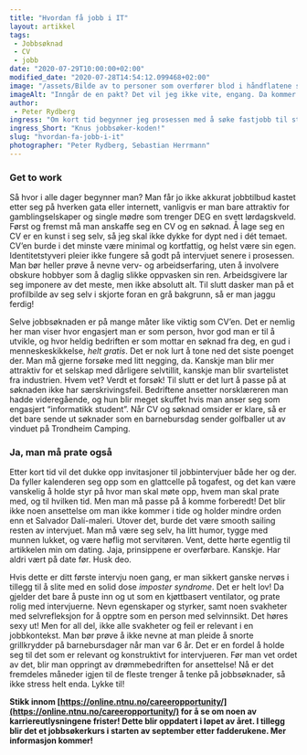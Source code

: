 ```yaml
---
title: "Hvordan få jobb i IT"
layout: artikkel 
tags: 
 - Jobbsøknad
 - CV
 - jobb
date: "2020-07-29T10:00:00+02:00"
modified_date: "2020-07-28T14:54:12.099468+02:00"
image: "/assets/Bilde av to personer som overfører blod i håndflatene sine.png"
imageAlt: "Inngår de en pakt? Det vil jeg ikke vite, engang. Da kommer de og tar meg."
author:
 - Peter Rydberg
ingress: "Om kort tid begynner jeg prosessen med å søke fastjobb til studietiden min omsider er ferdig. Å få seg en jobb er ingen dans på roser, spesielt om man ikke vil jobbe med å gjøre toalettene på Burger King i Skien Wifi-kompatible til man er pensjonert. Man skal ikke være kresen, men det må da være lov å ha preferanser også! Derfor tenkte jeg at jeg kunne dele noen tips til den yngre garde om hvordan man sjarmerer seg til ansettelse i IT-verdenen - før jeg i det hele tatt har begynt å prøve. Enten man søker sommerjobb eller fastjobb, er prosessen i stor grad lik. Les videre for å plukke med deg noen tips til din jobbsøkeprosess, og for å bedømme om jeg i det hele tatt selv kommer til å bli ansatt i dette århundret."
ingress_Short: "Knus jobbsøker-koden!"
slug: "hvordan-fa-jobb-i-it"
photographer: "Peter Rydberg, Sebastian Herrmann"
---
```

### Get to work
Så hvor i alle dager begynner man? Man får jo ikke akkurat jobbtilbud kastet etter seg på hverken gata eller internett, vanligvis er man bare attraktiv for gamblingselskaper og single mødre som trenger DEG en svett lørdagskveld. Først og fremst må man anskaffe seg en CV og en søknad. Å lage seg en CV er en kunst i seg selv, så jeg skal ikke dykke for dypt ned i dét temaet. CV’en burde i det minste være minimal og kortfattig, og helst være sin egen. Identitetstyveri pleier ikke fungere så godt på intervjuet senere i prosessen. Man bør heller prøve å nevne verv- og arbeidserfaring, uten å involvere obskure hobbyer som å daglig slikke oppvasken sin ren. Arbeidsgivere lar seg imponere av det meste, men ikke absolutt alt. Til slutt dasker man på et profilbilde av seg selv i skjorte foran en grå bakgrunn, så er man jaggu ferdig!

Selve jobbsøknaden er på mange måter like viktig som CV’en. Det er nemlig her man viser hvor engasjert man er som person, hvor god man er til å utvikle, og hvor heldig bedriften er som mottar en søknad fra deg, en gud i menneskeskikkelse, *helt gratis*. Det er nok lurt å tone ned det siste poenget der. Man må gjerne forsøke med litt negging, da. Kanskje man blir mer attraktiv for et selskap med dårligere selvtillit, kanskje man blir svartelistet fra industrien. Hvem vet? Verdt et forsøk! Til slutt er det lurt å passe på at søknaden ikke har særskrivingsfeil. Bedriftene ansetter norsklæreren man hadde videregående, og hun blir meget skuffet hvis man anser seg som engasjert “informatikk student”. Når CV og søknad omsider er klare, så er det bare sende ut søknader som en barnebursdag sender golfballer ut av vinduet på Trondheim Camping.

### Ja, man må prate også
Etter kort tid vil det dukke opp invitasjoner til jobbintervjuer både her og der. Da fyller kalenderen seg opp som en glattcelle på togafest, og det kan være vanskelig å holde styr på hvor man skal møte opp, hvem man skal prate med, og til hvilken tid. Men man må passe på å komme forberedt! Det blir ikke noen ansettelse om man ikke kommer i tide og holder mindre orden enn et Salvador Dalí-maleri. Utover det, burde det være smooth sailing resten av intervjuet. Man må være seg selv, ha litt humor, tygge med munnen lukket, og være høflig mot servitøren. Vent, dette hørte egentlig til artikkelen min om dating. Jaja, prinsippene er overførbare. Kanskje. Har aldri vært på date før. Husk deo.

Hvis dette er ditt første intervju noen gang, er man sikkert ganske nervøs i tillegg til å slite med en solid dose *imposter syndrome*. Det er helt lov! Da gjelder det bare å puste inn og ut som en kjøttbasert ventilator, og prate rolig med intervjuerne. Nevn egenskaper og styrker, samt noen svakheter med selvrefleksjon for å opptre som en person med selvinnsikt. Det høres sexy ut! Men for all del, ikke alle svakheter og feil er relevant i en jobbkontekst. Man bør prøve å ikke nevne at man pleide å snorte grillkrydder på barnebursdager når man var 6 år. Det er en fordel å holde seg til det som er relevant og konstruktivt for intervjueren. Før man vet ordet av det, blir man oppringt av drømmebedriften for ansettelse! Nå er det fremdeles måneder igjen til de fleste trenger å tenke på jobbsøknader, så ikke stress helt enda. Lykke til!

**Stikk innom [https://online.ntnu.no/careeropportunity/](https://online.ntnu.no/careeropportunity/) for å se om noen av karriereutlysningene frister! Dette blir oppdatert i løpet av året. I tillegg blir det et jobbsøkerkurs i starten av september etter fadderukene. Mer informasjon kommer!**